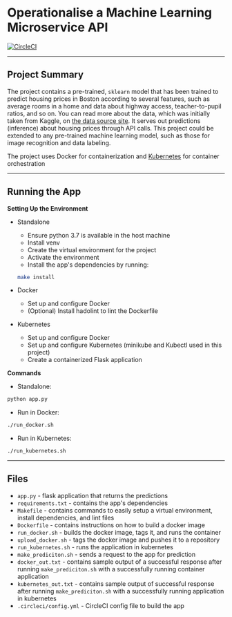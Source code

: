 # Operationalise a Machine Learning Microservice API

[![CircleCI](https://circleci.com/gh/lundih/ml-prediction-service.svg?style=svg)](https://circleci.com/gh/lundih/ml-prediction-service)

---

## Project Summary

The project contains a pre-trained, `sklearn` model that has been trained to predict housing prices in Boston according to several features, such as average rooms in a home and data about highway access, teacher-to-pupil ratios, and so on. You can read more about the data, which was initially taken from Kaggle, on [the data source site](https://www.kaggle.com/c/boston-housing). It serves out predictions (inference) about housing prices through API calls. This project could be extended to any pre-trained machine learning model, such as those for image recognition and data labeling.

The project uses Docker for containerization and [Kubernetes](https://kubernetes.io/) for container orchestration

---

## Running the App

**Setting Up the Environment**

- Standalone 
    - Ensure python 3.7 is available in the host machine
    - Install venv
    - Create the virtual environment for the project
    - Activate the environment
    - Install the app's dependencies by running: 
    ```bash 
    make install
    ```

- Docker
    - Set up and configure Docker
    - (Optional) Install hadolint to lint the Dockerfile

- Kubernetes
    - Set up and configure Docker
    - Set up and configure Kubernetes (minikube and Kubectl used in this project)
    - Create a containerized Flask application

**Commands**

- Standalone: 
```bash
python app.py
```
- Run in Docker: 
```bash
./run_docker.sh
```
- Run in Kubernetes:
```bash
./run_kubernetes.sh
```

---

## Files 
- `app.py` - flask application that returns the predictions
- `requirements.txt` - contains the app's dependencies
- `Makefile` - contains commands to easily setup a virtual environment, install dependencies, and lint files
- `Dockerfile` - contains instructions on how to build a docker image
- `run_docker.sh` - builds the docker image, tags it, and runs the container
- `upload_docker.sh` - tags the docker image and pushes it to a repository
- `run_kubernetes.sh` - runs the application in kubernetes
- `make_prediciton.sh` - sends a request to the app for prediction
- `docker_out.txt` - contains sample output of a successful response after running `make_prediciton.sh` with a successfully running container application
- `kubernetes_out.txt` - contains sample output of successful response after running `make_prediciton.sh` with a successfully running application in kubernetes
- `.circleci/config.yml` - CircleCI config file to build the app
